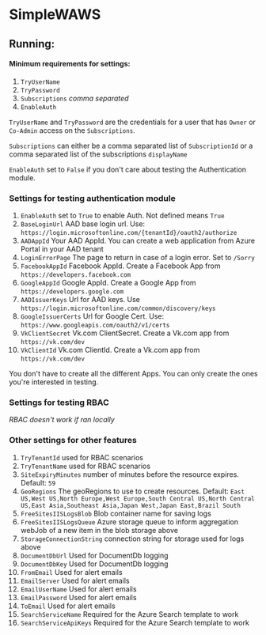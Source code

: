 # SimpleWAWS

## Running:

#### Minimum requirements for settings:
1. `TryUserName`
2. `TryPassword`
3. `Subscriptions` *comma separated*
4. `EnableAuth`

`TryUserName` and `TryPassword` are the credentials for a user that has `Owner` or `Co-Admin` access on the `Subscriptions`.

`Subscriptions` can either be a comma separated list of `SubscriptionId` or a comma separated list of the subscriptions `displayName`

`EnableAuth` set to `False` if you don't care about testing the Authentication module.

### Settings for testing authentication module
1. `EnableAuth` set to `True` to enable Auth. Not defined means `True`
2. `BaseLoginUrl` AAD base login url. Use: `https://login.microsoftonline.com/{tenantId}/oauth2/authorize`
3. `AADAppId` Your AAD AppId. You can create a web application from Azure Portal in your AAD tenant
4. `LoginErrorPage` The page to return in case of a login error. Set to `/Sorry`
5. `FacebookAppId` Facebook AppId. Create a Facebook App from `https://developers.facebook.com`
6. `GoogleAppId` Google AppId. Create a Google App from `https://developers.google.com`
7. `AADIssuerKeys` Url for AAD keys. Use `https://login.microsoftonline.com/common/discovery/keys`
8. `GoogleIssuerCerts` Url for Google Cert. Use: `https://www.googleapis.com/oauth2/v1/certs`
9. `VkClientSecret` Vk.com ClientSecret. Create a Vk.com app from `https://vk.com/dev`
10. `VkClientId` Vk.com ClientId. Create a Vk.com app from `https://vk.com/dev`

You don't have to create all the different Apps. You can only create the ones you're interested in testing.

### Settings for testing RBAC
*RBAC doesn't work if ran locally*

### Other settings for other features
1. `TryTenantId` used for RBAC scenarios
2. `TryTenantName` used for RBAC scenarios
3. `SiteExpiryMinutes` number of minutes before the resource expires. Default: `59`
4. `GeoRegions` The geoRegions to use to create resources. Default: `East US,West US,North Europe,West Europe,South Central US,North Central US,East Asia,Southeast Asia,Japan West,Japan East,Brazil South`
5. `FreeSitesIISLogsBlob` Blob container name for saving logs
6. `FreeSitesIISLogsQueue` Azure storage queue to inform aggregation webJob of a new item in the blob storage above
7. `StorageConnectionString` connection string for storage used for logs above
8. `DocumentDbUrl` Used for DocumentDb logging
9. `DocumentDbKey` Used for DocumentDb logging
10. `FromEmail` Used for alert emails
11. `EmailServer` Used for alert emails
12. `EmailUserName` Used for alert emails
13. `EmailPassword` Used for alert emails
14. `ToEmail` Used for alert emails
15. `SearchServiceName` Required for the Azure Search template to work
16. `SearchServiceApiKeys` Required for the Azure Search template to work
